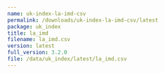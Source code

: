 ```yaml
---
name: uk-index-la-imd-csv
permalink: /downloads/uk-index-la-imd-csv/latest
package: uk_index
title: la_imd
filename: la_imd.csv
version: latest
full_version: 3.2.0
file: /data/uk_index/latest/la_imd.csv
---
```

